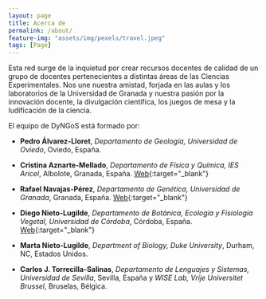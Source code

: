 ```yaml
---
layout: page
title: Acerca de
permalink: /about/
feature-img: "assets/img/pexels/travel.jpeg"
tags: [Page]
---
```


Esta red surge de la inquietud por crear recursos docentes de calidad de un grupo de docentes pertenecientes a distintas áreas de las Ciencias Experimentales. Nos une nuestra amistad, forjada en las aulas y los laboratorios de la Universidad de Granada y nuestra pasión por la innovación docente, la divulgación científica, los juegos de mesa y la ludificación de la ciencia. 

El equipo de DyNGoS está formado por:

- **Pedro Álvarez-Lloret**, *Departamento de Geología, Universidad de Oviedo*, Oviedo, España.

- **Cristina Aznarte-Mellado**, *Departamento de Física y Química, IES Aricel*, Albolote, Granada, España. [Web](http://cristinaaznarte.com/){:target="_blank"}

- **Rafael Navajas-Pérez**, *Departamento de Genética, Universidad de Granada*, Granada, España. [Web](http://www.rafaelnavajas.eu/){:target="_blank"}

- **Diego Nieto-Lugilde**, *Departamento de Botánica, Ecología y Fisiología Vegetal, Universidad de Córdoba*, Córdoba, España. [Web](https://dnietolugilde.com/){:target="_blank"}

- **Marta Nieto-Lugilde**, *Department of Biology, Duke University*, Durham, NC, Estados Unidos.

- **Carlos J. Torrecilla-Salinas**, *Departamento de Lenguajes y Sistemas, Universidad de Sevilla*, Sevilla, España y *WISE Lab, Vrije Universitet Brussel*, Bruselas, Bélgica.

